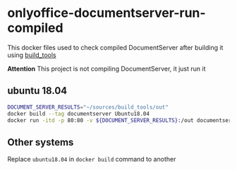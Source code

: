 # onlyoffice-documentserver-run-compiled

This docker files used to check compiled DocumentServer after building
it using [build_tools](https://github.com/ONLYOFFICE/build_tools)

**Attention** This project is not compiling DocumentServer, it just run it

## ubuntu 18.04

```bash
DOCUMENT_SERVER_RESULTS="~/sources/build_tools/out"
docker build --tag documentserver Ubuntu18.04
docker run -itd -p 80:80 -v ${DOCUMENT_SERVER_RESULTS}:/out documentserver
```

## Other systems

Replace `ubuntu18.04` in `docker build` command to another
